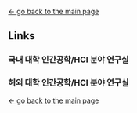 [← go back to the main page](https://HandongHCI.github.io)

## Links

### 국내 대학 인간공학/HCI 분야 연구실
### 해외 대학 인간공학/HCI 분야 연구실



[← go back to the main page](https://HandongHCI.github.io)